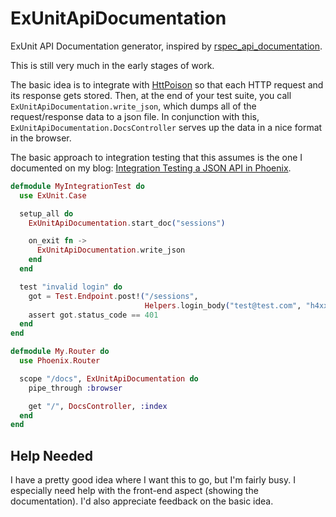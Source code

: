 # ExUnitApiDocumentation

ExUnit API Documentation generator, inspired by
[rspec_api_documentation](https://github.com/zipmark/rspec_api_documentation).

This is still very much in the early stages of work.

The basic idea is to integrate with
[HttPoison](https://github.com/edgurgel/httpoison) so that each HTTP
request and its response gets stored.  Then, at the end of your test
suite, you call `ExUnitApiDocumentation.write_json`, which dumps all
of the request/response data to a json file.  In conjunction with
this, `ExUnitApiDocumentation.DocsController` serves up the data in a
nice format in the browser.

The basic approach to integration testing that this assumes is the one
I documented on my blog:
[Integration Testing a JSON API in Phoenix](http://www.dantswain.com/blog/2015/04/19/integration-testing-a-json-api-in-phoenix/).

```elixir
defmodule MyIntegrationTest do
  use ExUnit.Case

  setup_all do
    ExUnitApiDocumentation.start_doc("sessions")

    on_exit fn ->
      ExUnitApiDocumentation.write_json
    end
  end

  test "invalid login" do
    got = Test.Endpoint.post!("/sessions",
                              Helpers.login_body("test@test.com", "h4xx0r"))
    assert got.status_code == 401
  end
end
```

```elixir
defmodule My.Router do
  use Phoenix.Router

  scope "/docs", ExUnitApiDocumentation do
    pipe_through :browser

    get "/", DocsController, :index
  end
end
```

## Help Needed

I have a pretty good idea where I want this to go, but I'm fairly
busy.  I especially need help with the front-end aspect (showing the
documentation).  I'd also appreciate feedback on the basic idea.
